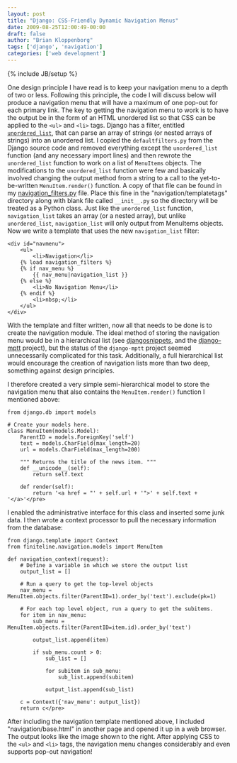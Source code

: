 ```yaml
---
layout: post
title: "Django: CSS-Friendly Dynamic Navigation Menus"
date: 2009-08-25T12:00:49-00:00
draft: false
author: "Brian Kloppenborg"
tags: ['django', 'navigation']
categories: ['web development']
---
```

{% include JB/setup %}

<!--
TODO: Broken links
-->

One design principle I have read is to keep your navigation menu to a depth of
two or less. Following this principle, the code I will discuss below will
produce a navigation menu that will have a maximum of one pop-out for each
primary link. The key to getting the navigation menu to work is to have the
output be in the form of an HTML unordered list so that CSS can be applied to
the `<ul>` and `<li>` tags. Django has a filter, entitled
[`unordered_list`](http://docs.djangoproject.com/en/dev/ref/templates/builtins/#unordered-list),
that can parse an array of strings (or nested arrays of strings) into an
unordered list. I copied the `defaultfilters.py` from the Django source code and
removed everything except the `unordered_list` function (and any necessary import
lines) and then rewrote the `unordered_list` function to work on a list of
`MenuItems` objects. The modifications to the `unordered_list` function were few
and basically involved changing the output method from a string to a call to the
yet-to-be-written `MenuItem.render()` function. A copy of that file can be found
in my
[navigation_filters.py](http://finiteline.homeip.net/blog/wp-content/uploads/2009/08/navigation_filters.py)
file. Place this fine in the "navigation/templatetags" directory along with
blank file called `__init__.py` so the directory will be treated as a Python
class. Just like the `unordered_list` function, `navigation_list` takes an array
(or a nested array), but unlike `unordered_list`, `navigation_list` will only
output from MenuItems objects. Now we write a template that uses the new
`navigation_list` filter:

    <div id="navmenu">
    	<ul>
    		<li>Navigation</li>
    	{% load navigation_filters %}
    	{% if nav_menu %}
    		{{ nav_menu|navigation_list }}
    	{% else %}
    		<li>No Navigation Menu</li>
    	{% endif %}
    		<li>nbsp;</li>
    	</ul>
    </div>

With the template and filter written, now all that needs to be done is to create
the navigation module. The ideal method of storing the navigation menu would be
in a hierarchical list (see 
[djangosnippets](http://www.djangosnippets.org/snippets/746/), and the
[django-mptt](http://code.google.com/p/django-mptt/) project), but the status of
the `django-mptt` project seemed unnecessarily complicated for this task.
Additionally, a full hierarchical list would encourage the creation of
navigation lists more than two deep, something against design principles.

I therefore created a very simple semi-hierarchical model to store the
navigation menu that also contains the `MenuItem.render()` function I mentioned
above:

    from django.db import models
    
    # Create your models here.
    class MenuItem(models.Model):
        ParentID = models.ForeignKey('self')
        text = models.CharField(max_length=20)
        url = models.CharField(max_length=200)
    
        """ Returns the title of the news item. """
        def __unicode__(self):
            return self.text
    
        def render(self):
            return '<a href = "' + self.url + '">' + self.text + '</a>'</pre>
    

I enabled the administrative interface for this class and inserted some junk
data. I then wrote a context processor to pull the necessary information from
the database:

    from django.template import Context
    from finiteline.navigation.models import MenuItem
    
    def navigation_context(request):
        # Define a variable in which we store the output list
        output_list = []
    
        # Run a query to get the top-level objects
        nav_menu = MenuItem.objects.filter(ParentID=1).order_by('text').exclude(pk=1)
    
        # For each top level object, run a query to get the subitems.
        for item in nav_menu:
            sub_menu = MenuItem.objects.filter(ParentID=item.id).order_by('text')
    
            output_list.append(item)
    
            if sub_menu.count > 0:
                sub_list = []
    
                for subitem in sub_menu:
                    sub_list.append(subitem)
    
                output_list.append(sub_list)
    
        c = Context({'nav_menu': output_list})
        return c</pre>

After including the navigation template mentioned above, I included
"navigation/base.html" in another page and opened it up in a web browser. The
output looks like the image shown to the right. After applying CSS to the `<ul>`
and `<li>` tags, the navigation menu changes considerably and even supports
pop-out navigation!
